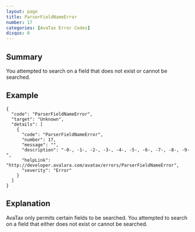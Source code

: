 ```yaml
---
layout: page
title: ParserFieldNameError
number: 17
categories: [AvaTax Error Codes]
disqus: 0
---
```


## Summary

You attempted to search on a field that does not exist or cannot be searched.

## Example

    {
      "code": "ParserFieldNameError",
      "target": "Unknown",
      "details": [
        {
          "code": "ParserFieldNameError",
          "number": 17,
          "message": "",
          "description": "-0-, -1-, -2-, -3-, -4-, -5-, -6-, -7-, -8-, -9-",
          "helpLink": "http://developer.avalara.com/avatax/errors/ParserFieldNameError",
          "severity": "Error"
        }
      ]
    }

## Explanation

AvaTax only permits certain fields to be searched.  You attempted to search on a field that either does not exist or cannot be searched.
